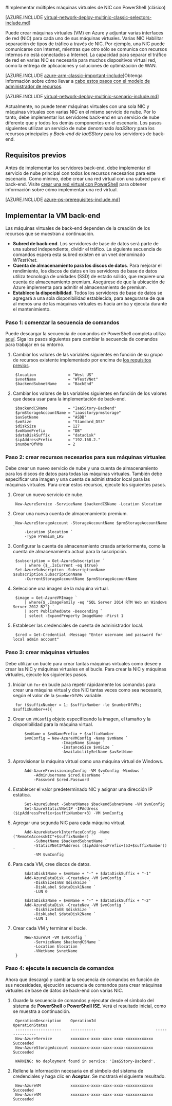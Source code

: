 <properties
   pageTitle="Implementar máquinas virtuales de NIC multi con PowerShell en el modelo de implementación clásica | Microsoft Azure"
   description="Obtenga información sobre cómo implementar múltiples máquinas virtuales de NIC con PowerShell en el modelo de implementación clásica"
   services="virtual-network"
   documentationCenter="na"
   authors="jimdial"
   manager="carmonm"
   editor=""
   tags="azure-service-management"
/>
<tags  
   ms.service="virtual-network"
   ms.devlang="na"
   ms.topic="article"
   ms.tgt_pltfrm="na"
   ms.workload="infrastructure-services"
   ms.date="02/02/2016"
   ms.author="jdial" />

#<a name="deploy-multi-nic-vms-classic-using-powershell"></a>Implementar múltiples máquinas virtuales de NIC con PowerShell (clásico)

[AZURE.INCLUDE [virtual-network-deploy-multinic-classic-selectors-include.md](../../includes/virtual-network-deploy-multinic-classic-selectors-include.md)]

Puede crear máquinas virtuales (VM) en Azure y adjuntar varias interfaces de red (NIC) para cada uno de sus máquinas virtuales. Varias NIC Habilitar separación de tipos de tráfico a través de NIC. Por ejemplo, una NIC puede comunicarse con Internet, mientras que otro sólo se comunica con recursos internos no está conectados a Internet. La capacidad para separar el tráfico de red en varias NIC es necesaria para muchos dispositivos virtual red, como la entrega de aplicaciones y soluciones de optimización de WAN.

[AZURE.INCLUDE [azure-arm-classic-important-include](../../includes/learn-about-deployment-models-classic-include.md)]Obtenga información sobre cómo llevar a [cabo estos pasos con el modelo de administrador de recursos](virtual-network-deploy-multinic-arm-ps.md).

[AZURE.INCLUDE [virtual-network-deploy-multinic-scenario-include.md](../../includes/virtual-network-deploy-multinic-scenario-include.md)]

Actualmente, no puede tener máquinas virtuales con una sola NIC y máquinas virtuales con varias NIC en el mismo servicio de nube. Por lo tanto, debe implementar los servidores back-end en un servicio de nube diferente que y todos los demás componentes en el escenario. Los pasos siguientes utilizan un servicio de nube denominado *IaaSStory* para los recursos principales y *Back-end de IaaSStory* para los servidores de back-end.

## <a name="prerequisites"></a>Requisitos previos

Antes de implementar los servidores back-end, debe implementar el servicio de nube principal con todos los recursos necesarios para este escenario. Como mínimo, debe crear una red virtual con una subred para el back-end. Visite [crear una red virtual con PowerShell](virtual-networks-create-vnet-classic-netcfg-ps.md) para obtener información sobre cómo implementar una red virtual.

[AZURE.INCLUDE [azure-ps-prerequisites-include.md](../../includes/azure-ps-prerequisites-include.md)]

## <a name="deploy-the-back-end-vms"></a>Implementar la VM back-end

Las máquinas virtuales de back-end dependen de la creación de los recursos que se muestran a continuación.

- **Subred de back-end**. Los servidores de base de datos será parte de una subred independiente, dividir el tráfico. La siguiente secuencia de comandos espera esta subred existen en un vnet denominado *WTestVnet*.
- **Cuenta de almacenamiento para los discos de datos**. Para mejorar el rendimiento, los discos de datos en los servidores de base de datos utiliza tecnología de unidades (SSD) de estado sólido, que requiere una cuenta de almacenamiento premium. Asegúrese de que la ubicación de Azure implementa para admitir el almacenamiento de premium.
- **Establece la disponibilidad**. Todos los servidores de base de datos se agregará a una sola disponibilidad establecida, para asegurarse de que al menos una de las máquinas virtuales es hacia arriba y ejecuta durante el mantenimiento.

### <a name="step-1---start-your-script"></a>Paso 1: comenzar la secuencia de comandos

Puede descargar la secuencia de comandos de PowerShell completa utiliza [aquí](https://raw.githubusercontent.com/Azure/azure-quickstart-templates/master/IaaS-Story/11-MultiNIC/classic/virtual-network-deploy-multinic-classic-ps.ps1). Siga los pasos siguientes para cambiar la secuencia de comandos para trabajar en su entorno.

1. Cambiar los valores de las variables siguientes en función de su grupo de recursos existente implementado por encima de [los requisitos previos](#Prerequisites).

        $location              = "West US"
        $vnetName              = "WTestVNet"
        $backendSubnetName     = "BackEnd"

2. Cambiar los valores de las variables siguientes en función de los valores que desea usar para la implementación de back-end.

        $backendCSName         = "IaaSStory-Backend"
        $prmStorageAccountName = "iaasstoryprmstorage"
        $avSetName             = "ASDB"
        $vmSize                = "Standard_DS3"
        $diskSize              = 127
        $vmNamePrefix          = "DB"
        $dataDiskSuffix        = "datadisk"
        $ipAddressPrefix       = "192.168.2."
        $numberOfVMs           = 2

### <a name="step-2---create-necessary-resources-for-your-vms"></a>Paso 2: crear recursos necesarios para sus máquinas virtuales

Debe crear un nuevo servicio de nube y una cuenta de almacenamiento para los discos de datos para todas las máquinas virtuales. También debe especificar una imagen y una cuenta de administrador local para las máquinas virtuales. Para crear estos recursos, ejecute los siguientes pasos.

1. Crear un nuevo servicio de nube.

        New-AzureService -ServiceName $backendCSName -Location $location

2. Crear una nueva cuenta de almacenamiento premium.

        New-AzureStorageAccount -StorageAccountName $prmStorageAccountName `
            -Location $location `
            -Type Premium_LRS

3. Configurar la cuenta de almacenamiento creada anteriormente, como la cuenta de almacenamiento actual para la suscripción.

        $subscription = Get-AzureSubscription `
            | where {$_.IsCurrent -eq $true}  
        Set-AzureSubscription -SubscriptionName $subscription.SubscriptionName `
            -CurrentStorageAccountName $prmStorageAccountName

4. Seleccione una imagen de la máquina virtual.

        $image = Get-AzureVMImage `
            | where{$_.ImageFamily -eq "SQL Server 2014 RTM Web on Windows Server 2012 R2"} `
            | sort PublishedDate -Descending `
            | select -ExpandProperty ImageName -First 1

5. Establecer las credenciales de cuenta de administrador local.

        $cred = Get-Credential -Message "Enter username and password for local admin account"

### <a name="step-3---create-vms"></a>Paso 3: crear máquinas virtuales

Debe utilizar un bucle para crear tantas máquinas virtuales como desee y crear las NIC y máquinas virtuales en el bucle. Para crear la NIC y máquinas virtuales, ejecute los siguientes pasos.

1. Iniciar un `for` en bucle para repetir rápidamente los comandos para crear una máquina virtual y dos NIC tantas veces como sea necesario, según el valor de la `$numberOfVMs` variable.

        for ($suffixNumber = 1; $suffixNumber -le $numberOfVMs; $suffixNumber++){

2. Crear un `VMConfig` objeto especificando la imagen, el tamaño y la disponibilidad para la máquina virtual.

            $vmName = $vmNamePrefix + $suffixNumber
            $vmConfig = New-AzureVMConfig -Name $vmName `
                            -ImageName $image `
                            -InstanceSize $vmSize `
                            -AvailabilitySetName $avSetName  

3. Aprovisionar la máquina virtual como una máquina virtual de Windows.

            Add-AzureProvisioningConfig -VM $vmConfig -Windows `
                -AdminUsername $cred.UserName `
                -Password $cred.Password

4. Establecer el valor predeterminado NIC y asignar una dirección IP estática.

            Set-AzureSubnet -SubnetNames $backendSubnetName -VM $vmConfig
            Set-AzureStaticVNetIP -IPAddress ($ipAddressPrefix+$suffixNumber+3) -VM $vmConfig

5. Agregar una segunda NIC para cada máquina virtual.

            Add-AzureNetworkInterfaceConfig -Name ("RemoteAccessNIC"+$suffixNumber) `
                -SubnetName $backendSubnetName `
                -StaticVNetIPAddress ($ipAddressPrefix+(53+$suffixNumber)) `
                -VM $vmConfig

6. Para cada VM, cree discos de datos.

            $dataDisk1Name = $vmName + "-" + $dataDiskSuffix + "-1"    
            Add-AzureDataDisk -CreateNew -VM $vmConfig `
                -DiskSizeInGB $diskSize `
                -DiskLabel $dataDisk1Name `
                -LUN 0       

            $dataDisk2Name = $vmName + "-" + $dataDiskSuffix + "-2"   
            Add-AzureDataDisk -CreateNew -VM $vmConfig `
                -DiskSizeInGB $diskSize `
                -DiskLabel $dataDisk2Name `
                -LUN 1

7. Crear cada VM y terminar el bucle.

            New-AzureVM -VM $vmConfig `
                -ServiceName $backendCSName `
                -Location $location `
                -VNetName $vnetName
        }

### <a name="step-4---run-the-script"></a>Paso 4: ejecute la secuencia de comandos

Ahora que descargó y cambiar la secuencia de comandos en función de sus necesidades, ejecución secuencia de comandos para crear máquinas virtuales de base de datos de back-end con varias NIC.

1. Guarde la secuencia de comandos y ejecutar desde el símbolo del sistema de **PowerShell** o **PowerShell ISE**. Verá el resultado inicial, como se muestra a continuación.

        OperationDescription    OperationId                          OperationStatus
        --------------------    -----------                          ---------------
        New-AzureService        xxxxxxxx-xxxx-xxxx-xxxx-xxxxxxxxxxxx Succeeded      
        New-AzureStorageAccount xxxxxxxx-xxxx-xxxx-xxxx-xxxxxxxxxxxx Succeeded      

        WARNING: No deployment found in service: 'IaaSStory-Backend'.

2. Rellene la información necesaria en el símbolo del sistema de credenciales y haga clic en **Aceptar**. Se mostrará el siguiente resultado.

        New-AzureVM             xxxxxxxx-xxxx-xxxx-xxxx-xxxxxxxxxxxx Succeeded
        New-AzureVM             xxxxxxxx-xxxx-xxxx-xxxx-xxxxxxxxxxxx Succeeded
